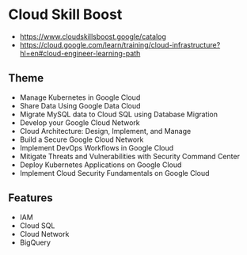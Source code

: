 # Cloud Skill Boost

- https://www.cloudskillsboost.google/catalog
- https://cloud.google.com/learn/training/cloud-infrastructure?hl=en#cloud-engineer-learning-path

## Theme

- Manage Kubernetes in Google Cloud
- Share Data Using Google Data Cloud
- Migrate MySQL data to Cloud SQL using Database Migration
- Develop your Google Cloud Network
- Cloud Architecture: Design, Implement, and Manage
- Build a Secure Google Cloud Network
- Implement DevOps Workflows in Google Cloud
- Mitigate Threats and Vulnerabilities with Security Command Center
- Deploy Kubernetes Applications on Google Cloud
- Implement Cloud Security Fundamentals on Google Cloud

## Features

- IAM
- Cloud SQL
- Cloud Network
- BigQuery